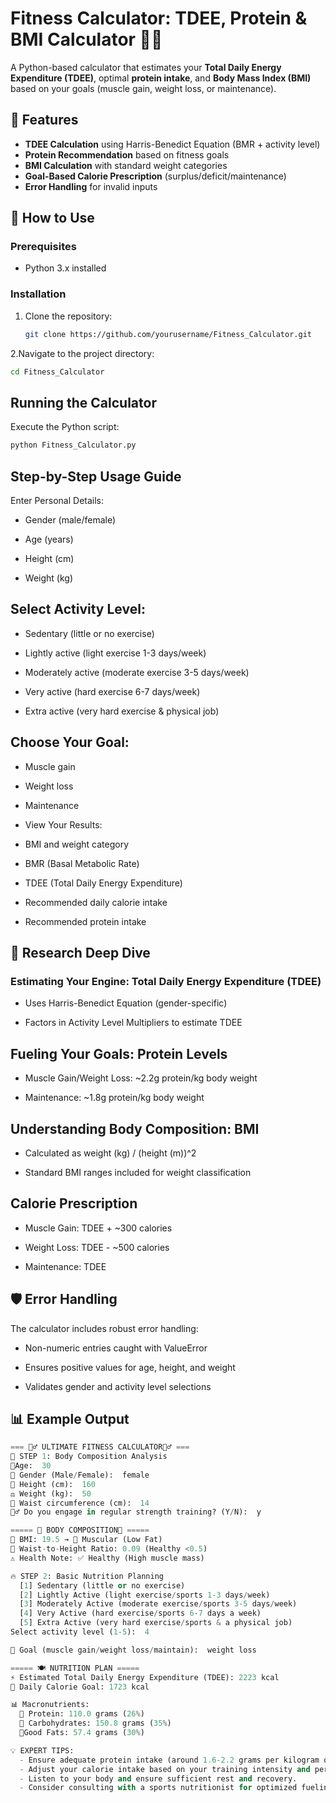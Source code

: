 # Fitness Calculator: TDEE, Protein & BMI Calculator 🏋️‍♂️

A Python-based calculator that estimates your **Total Daily Energy Expenditure (TDEE)**, optimal **protein intake**, and **Body Mass Index (BMI)** based on your goals (muscle gain, weight loss, or maintenance).

## 🔧 Features
- **TDEE Calculation** using Harris-Benedict Equation (BMR + activity level)
- **Protein Recommendation** based on fitness goals
- **BMI Calculation** with standard weight categories
- **Goal-Based Calorie Prescription** (surplus/deficit/maintenance)
- **Error Handling** for invalid inputs

## 🚀 How to Use

### Prerequisites
- Python 3.x installed

### Installation
1. Clone the repository:
   ```bash
   git clone https://github.com/yourusername/Fitness_Calculator.git
   ```
   
2.Navigate to the project directory:
   ```bash
   cd Fitness_Calculator
   ```

## Running the Calculator
Execute the Python script:
```bash
python Fitness_Calculator.py
```

## Step-by-Step Usage Guide
Enter Personal Details:

- Gender (male/female)

- Age (years)

- Height (cm)

- Weight (kg)

## Select Activity Level:

- Sedentary (little or no exercise)

- Lightly active (light exercise 1-3 days/week)

- Moderately active (moderate exercise 3-5 days/week)

- Very active (hard exercise 6-7 days/week)

- Extra active (very hard exercise & physical job)

## Choose Your Goal:

- Muscle gain

- Weight loss

- Maintenance

- View Your Results:

- BMI and weight category

- BMR (Basal Metabolic Rate)

- TDEE (Total Daily Energy Expenditure)

- Recommended daily calorie intake

- Recommended protein intake

## 🔬 Research Deep Dive
### Estimating Your Engine: Total Daily Energy Expenditure (TDEE)
- Uses Harris-Benedict Equation (gender-specific)

- Factors in Activity Level Multipliers  to estimate TDEE

## Fueling Your Goals: Protein Levels
- Muscle Gain/Weight Loss: ~2.2g protein/kg body weight

- Maintenance: ~1.8g protein/kg body weight

## Understanding Body Composition: BMI
- Calculated as weight (kg) / (height (m))^2

- Standard BMI ranges included for weight classification

## Calorie Prescription
- Muscle Gain: TDEE + ~300 calories

- Weight Loss: TDEE - ~500 calories

- Maintenance: TDEE

## 🛡️ Error Handling
The calculator includes robust error handling:

- Non-numeric entries caught with ValueError

- Ensures positive values for age, height, and weight

- Validates gender and activity level selections

## 📊 Example Output
```python
=== 🏋️‍♂️ ULTIMATE FITNESS CALCULATOR🏋️‍♂️ ===
📏 STEP 1: Body Composition Analysis
🎂Age:  30
🚻 Gender (Male/Female):  female
📏 Height (cm):  160
⚖️ Weight (kg):  50
📐 Waist circumference (cm):  14
🏋️‍♂️ Do you engage in regular strength training? (Y/N):  y

===== 🧠 BODY COMPOSITION🧠 =====
📌 BMI: 19.5 → 💪 Muscular (Low Fat)
📐 Waist-to-Height Ratio: 0.09 (Healthy <0.5)
⚠️ Health Note: ✅ Healthy (High muscle mass)

🔥 STEP 2: Basic Nutrition Planning
  [1] Sedentary (little or no exercise)
  [2] Lightly Active (light exercise/sports 1-3 days/week)
  [3] Moderately Active (moderate exercise/sports 3-5 days/week)
  [4] Very Active (hard exercise/sports 6-7 days a week)
  [5] Extra Active (very hard exercise/sports & a physical job)
Select activity level (1-5):  4

🎯 Goal (muscle gain/weight loss/maintain):  weight loss

===== 🍽️ NUTRITION PLAN =====
⚡ Estimated Total Daily Energy Expenditure (TDEE): 2223 kcal
🎯 Daily Calorie Goal: 1723 kcal

📊 Macronutrients:
  🥩 Protein: 110.0 grams (26%)
  🍞 Carbohydrates: 150.8 grams (35%)
  🥑Good Fats: 57.4 grams (30%)

💡 EXPERT TIPS:
  - Ensure adequate protein intake (around 1.6-2.2 grams per kilogram of body weight) to support muscle maintenance and growth.
  - Adjust your calorie intake based on your training intensity and performance goals.
  - Listen to your body and ensure sufficient rest and recovery.
  - Consider consulting with a sports nutritionist for optimized fueling strategies.
```
